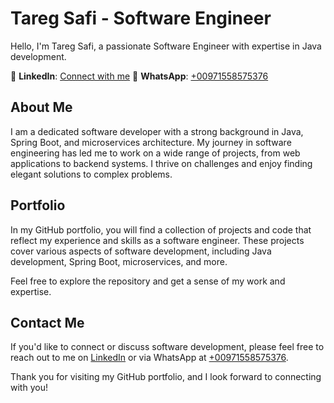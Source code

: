 # Tareg Safi - Software Engineer

Hello, I'm Tareg Safi, a passionate Software Engineer with expertise in Java development. 

🔗 **LinkedIn**: [Connect with me](https://www.linkedin.com/in/taregsafi)
📱 **WhatsApp**: [+00971558575376](tel:00971558575376)

## About Me

I am a dedicated software developer with a strong background in Java, Spring Boot, and microservices architecture. My journey in software engineering has led me to work on a wide range of projects, from web applications to backend systems. I thrive on challenges and enjoy finding elegant solutions to complex problems.

## Portfolio

In my GitHub portfolio, you will find a collection of projects and code that reflect my experience and skills as a software engineer. These projects cover various aspects of software development, including Java development, Spring Boot, microservices, and more.

Feel free to explore the repository and get a sense of my work and expertise.

## Contact Me

If you'd like to connect or discuss software development, please feel free to reach out to me on [LinkedIn](https://www.linkedin.com/in/taregsafi) or via WhatsApp at [+00971558575376](tel:00971558575376).

Thank you for visiting my GitHub portfolio, and I look forward to connecting with you!

